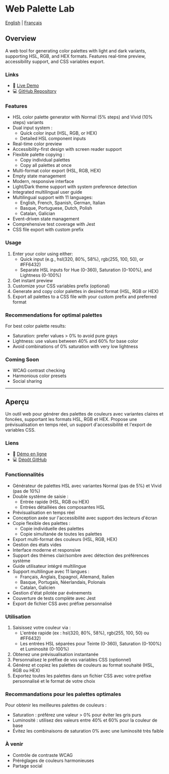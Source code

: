 # Web Palette Lab

[English](#overview) | [Français](#aperçu)

## Overview

A web tool for generating color palettes with light and dark variants, supporting HSL, RGB, and HEX formats. Features real-time preview, accessibility support, and CSS variables export.

### Links

- 🔗 [Live Demo](https://sylviecanongia.github.io/web-palette-lab/)
- 💻 [GitHub Repository](https://github.com/SylvieCanongia/web-palette-lab)

### Features

- HSL color palette generator with Normal (5% steps) and Vivid (10% steps) variants
- Dual input system :
  - Quick color input (HSL, RGB, or HEX)
  - Detailed HSL component inputs
- Real-time color preview
- Accessibility-first design with screen reader support
- Flexible palette copying :
  - Copy individual palettes
  - Copy all palettes at once
- Multi-format color export (HSL, RGB, HEX)
- Empty state management
- Modern, responsive interface
- Light/Dark theme support with system preference detection
- Integrated multilingual user guide
- Multilingual support with 11 languages:
  - English, French, Spanish, German, Italian
  - Basque, Portuguese, Dutch, Polish
  - Catalan, Galician
- Event-driven state management
- Comprehensive test coverage with Jest
- CSS file export with custom prefix

### Usage

1. Enter your color using either:
   - Quick input (e.g., hsl(320, 80%, 58%), rgb(255, 100, 50), or #FF6432)
   - Separate HSL inputs for Hue (0-360), Saturation (0-100%), and Lightness (0-100%)
2. Get instant preview
3. Customize your CSS variables prefix (optional)
4. Generate and copy color palettes in desired format (HSL, RGB or HEX)
5. Export all palettes to a CSS file with your custom prefix and preferred format

### Recommendations for optimal palettes

For best color palette results:

- Saturation: prefer values > 0% to avoid pure grays
- Lightness: use values between 40% and 60% for base color
- Avoid combinations of 0% saturation with very low lightness

### Coming Soon

- WCAG contrast checking
- Harmonious color presets
- Social sharing

---

## Aperçu

Un outil web pour générer des palettes de couleurs avec variantes claires et foncées, supportant les formats HSL, RGB et HEX. Propose une prévisualisation en temps réel, un support d'accessibilité et l'export de variables CSS.

### Liens

- 🔗 [Démo en ligne](https://sylviecanongia.github.io/web-palette-lab/)
- 💻 [Dépôt GitHub](https://github.com/SylvieCanongia/web-palette-lab)

### Fonctionnalités

- Générateur de palettes HSL avec variantes Normal (pas de 5%) et Vivid (pas de 10%)
- Double système de saisie :
  - Entrée rapide (HSL, RGB ou HEX)
  - Entrées détaillées des composantes HSL
- Prévisualisation en temps réel
- Conception axée sur l'accessibilité avec support des lecteurs d'écran
- Copie flexible des palettes :
  - Copie individuelle des palettes
  - Copie simultanée de toutes les palettes
- Export multi-format des couleurs (HSL, RGB, HEX)
- Gestion des états vides
- Interface moderne et responsive
- Support des thèmes clair/sombre avec détection des préférences système
- Guide utilisateur intégré multilingue
- Support multilingue avec 11 langues :
  - Français, Anglais, Espagnol, Allemand, Italien
  - Basque, Portugais, Néerlandais, Polonais
  - Catalan, Galicien
- Gestion d'état pilotée par événements
- Couverture de tests complète avec Jest
- Export de fichier CSS avec préfixe personnalisé

### Utilisation

1. Saisissez votre couleur via :
   - L'entrée rapide (ex : hsl(320, 80%, 58%), rgb(255, 100, 50) ou #FF6432)
   - Les entrées HSL séparées pour Teinte (0-360), Saturation (0-100%) et Luminosité (0-100%)
2. Obtenez une prévisualisation instantanée
3. Personnalisez le préfixe de vos variables CSS (optionnel)
4. Générez et copiez les palettes de couleurs au format souhaité (HSL, RGB ou HEX)
5. Exportez toutes les palettes dans un fichier CSS avec votre préfixe personnalisé et le format de votre choix

### Recommandations pour les palettes optimales

Pour obtenir les meilleures palettes de couleurs :

- Saturation : préférez une valeur > 0% pour éviter les gris purs
- Luminosité : utilisez des valeurs entre 40% et 60% pour la couleur de base
- Évitez les combinaisons de saturation 0% avec une luminosité très faible

### À venir

- Contrôle de contraste WCAG
- Préréglages de couleurs harmonieuses
- Partage social
